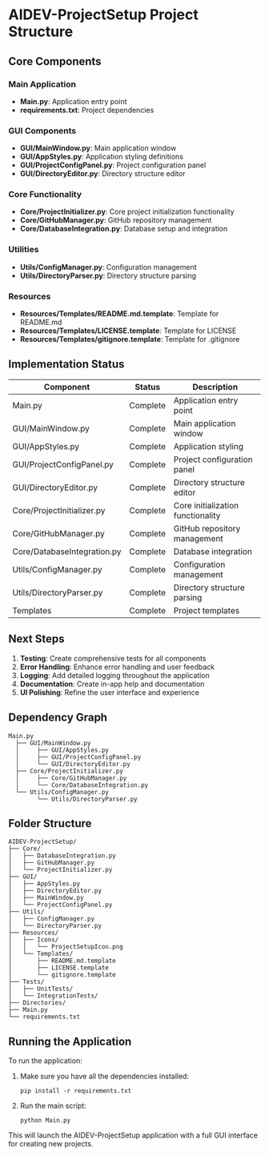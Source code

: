 # AIDEV-ProjectSetup Project Structure

## Core Components

### Main Application

- **Main.py**: Application entry point
- **requirements.txt**: Project dependencies

### GUI Components

- **GUI/MainWindow.py**: Main application window
- **GUI/AppStyles.py**: Application styling definitions
- **GUI/ProjectConfigPanel.py**: Project configuration panel
- **GUI/DirectoryEditor.py**: Directory structure editor

### Core Functionality

- **Core/ProjectInitializer.py**: Core project initialization functionality
- **Core/GitHubManager.py**: GitHub repository management
- **Core/DatabaseIntegration.py**: Database setup and integration

### Utilities

- **Utils/ConfigManager.py**: Configuration management
- **Utils/DirectoryParser.py**: Directory structure parsing

### Resources

- **Resources/Templates/README.md.template**: Template for README.md
- **Resources/Templates/LICENSE.template**: Template for LICENSE
- **Resources/Templates/gitignore.template**: Template for .gitignore

## Implementation Status

| Component | Status | Description |
|-----------|--------|-------------|
| Main.py | Complete | Application entry point |
| GUI/MainWindow.py | Complete | Main application window |
| GUI/AppStyles.py | Complete | Application styling |
| GUI/ProjectConfigPanel.py | Complete | Project configuration panel |
| GUI/DirectoryEditor.py | Complete | Directory structure editor |
| Core/ProjectInitializer.py | Complete | Core initialization functionality |
| Core/GitHubManager.py | Complete | GitHub repository management |
| Core/DatabaseIntegration.py | Complete | Database integration |
| Utils/ConfigManager.py | Complete | Configuration management |
| Utils/DirectoryParser.py | Complete | Directory structure parsing |
| Templates | Complete | Project templates |

## Next Steps

1. **Testing**: Create comprehensive tests for all components
2. **Error Handling**: Enhance error handling and user feedback
3. **Logging**: Add detailed logging throughout the application
4. **Documentation**: Create in-app help and documentation
5. **UI Polishing**: Refine the user interface and experience

## Dependency Graph

```
Main.py
  ├── GUI/MainWindow.py
  │     ├── GUI/AppStyles.py
  │     ├── GUI/ProjectConfigPanel.py
  │     └── GUI/DirectoryEditor.py
  ├── Core/ProjectInitializer.py
  │     ├── Core/GitHubManager.py
  │     └── Core/DatabaseIntegration.py
  └── Utils/ConfigManager.py
        └── Utils/DirectoryParser.py
```

## Folder Structure

```
AIDEV-ProjectSetup/
├── Core/
│   ├── DatabaseIntegration.py
│   ├── GitHubManager.py
│   └── ProjectInitializer.py
├── GUI/
│   ├── AppStyles.py
│   ├── DirectoryEditor.py
│   ├── MainWindow.py
│   └── ProjectConfigPanel.py
├── Utils/
│   ├── ConfigManager.py
│   └── DirectoryParser.py
├── Resources/
│   ├── Icons/
│   │   └── ProjectSetupIcon.png
│   └── Templates/
│       ├── README.md.template
│       ├── LICENSE.template
│       └── gitignore.template
├── Tests/
│   ├── UnitTests/
│   └── IntegrationTests/
├── Directories/
├── Main.py
└── requirements.txt
```

## Running the Application

To run the application:

1. Make sure you have all the dependencies installed:
   ```
   pip install -r requirements.txt
   ```

2. Run the main script:
   ```
   python Main.py
   ```

This will launch the AIDEV-ProjectSetup application with a full GUI interface for creating new projects.
